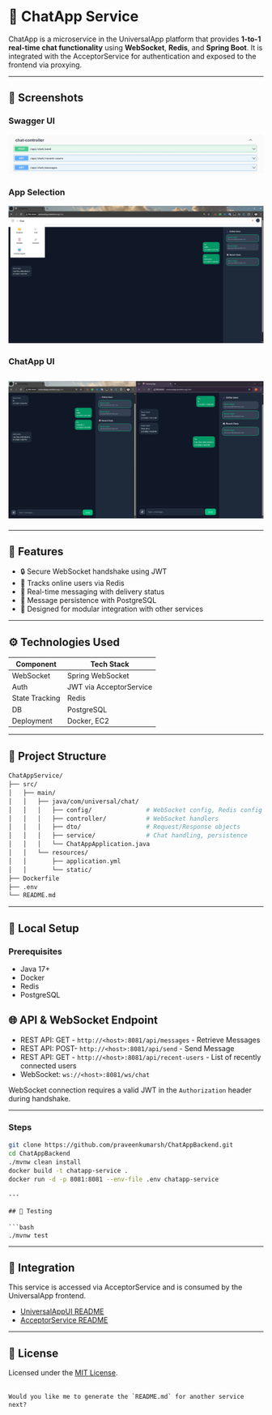 # 💬 ChatApp Service

ChatApp is a microservice in the UniversalApp platform that provides **1-to-1 real-time chat functionality** using **WebSocket**, **Redis**, and **Spring Boot**. It is integrated with the AcceptorService for authentication and exposed to the frontend via proxying.

---

## 📸 Screenshots

### Swagger UI
![SwaggerUI](screenshots/Swagger.jpg)
### App Selection
![SwaggerUI](screenshots/App_Selector.jpg)
### ChatApp UI
![ChatAppUI](screenshots/UI.jpg)
---

---

## 🚀 Features

- 🔒 Secure WebSocket handshake using JWT  
- 👤 Tracks online users via Redis  
- 📩 Real-time messaging with delivery status  
- 📜 Message persistence with PostgreSQL  
- 🧩 Designed for modular integration with other services

---

## ⚙️ Technologies Used

| Component       | Tech Stack                        |
|----------------|------------------------------------|
| WebSocket       | Spring WebSocket                   |
| Auth            | JWT via AcceptorService            |
| State Tracking  | Redis                              |
| DB              | PostgreSQL                         |
| Deployment      | Docker, EC2                        |

---

## 📁 Project Structure

```bash
ChatAppService/
├── src/
│   ├── main/
│   │   ├── java/com/universal/chat/
│   │   │   ├── config/               # WebSocket config, Redis config
│   │   │   ├── controller/           # WebSocket handlers
│   │   │   ├── dto/                  # Request/Response objects
│   │   │   ├── service/              # Chat handling, persistence
│   │   │   └── ChatAppApplication.java
│   │   └── resources/
│   │       ├── application.yml
│   │       └── static/
├── Dockerfile
├── .env
└── README.md
````

---

## 🧪 Local Setup

### Prerequisites

* Java 17+
* Docker
* Redis
* PostgreSQL


## 🌐 API & WebSocket Endpoint

* REST API: GET - `http://<host>:8081/api/messages` - Retrieve Messages
* REST API: POST- `http://<host>:8081/api/send` - Send Message
* REST API: GET - `http://<host>:8081/api/recent-users` - List of recently connected users
* WebSocket: `ws://<host>:8081/ws/chat`

WebSocket connection requires a valid JWT in the `Authorization` header during handshake.

---

### Steps

```bash
git clone https://github.com/praveenkumarsh/ChatAppBackend.git
cd ChatAppBackend
./mvnw clean install
docker build -t chatapp-service .
docker run -d -p 8081:8081 --env-file .env chatapp-service
```
```
---

## 🧪 Testing

```bash
./mvnw test
```

---

## 🧩 Integration

This service is accessed via AcceptorService and is consumed by the UniversalApp frontend.

* [UniversalAppUI README](../UniversalAppUI/README.md)
* [AcceptorService README](../AcceptorService/README.md)

---

## 📜 License

Licensed under the [MIT License](../LICENSE).

```

Would you like me to generate the `README.md` for another service next?
```
